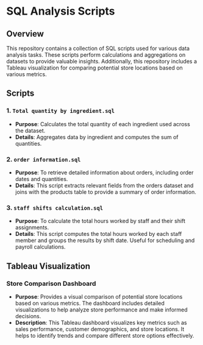 # SQL Analysis Scripts

## Overview

This repository contains a collection of SQL scripts used for various data analysis tasks. These scripts perform calculations and aggregations on datasets to provide valuable insights. Additionally, this repository includes a Tableau visualization for comparing potential store locations based on various metrics.

## Scripts

### 1. `Total quantity by ingredient.sql`

- **Purpose**: Calculates the total quantity of each ingredient used across the dataset.
- **Details**: Aggregates data by ingredient and computes the sum of quantities.

### 2. `order information.sql`

- **Purpose**: To retrieve detailed information about orders, including order dates and quantities.
- **Details**: This script extracts relevant fields from the orders dataset and joins with the products table to provide a summary of order information.

### 3. `staff shifts calculation.sql`

- **Purpose**: To calculate the total hours worked by staff and their shift assignments.
- **Details**: This script computes the total hours worked by each staff member and groups the results by shift date. Useful for scheduling and payroll calculations.

## Tableau Visualization

### Store Comparison Dashboard

- **Purpose**: Provides a visual comparison of potential store locations based on various metrics. The dashboard includes detailed visualizations to help analyze store performance and make informed decisions.
- **Description**: This Tableau dashboard visualizes key metrics such as sales performance, customer demographics, and store locations. It helps to identify trends and compare different store options effectively.



